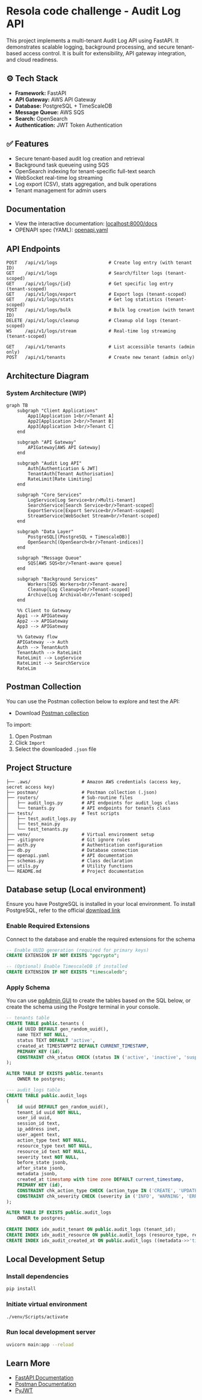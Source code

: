 # Resola code challenge - Audit Log API

This project implements a multi-tenant Audit Log API using FastAPI. It demonstrates scalable logging, background processing, and secure tenant-based access control. It is built for extensibility, API gateway integration, and cloud readiness.

## ⚙️ Tech Stack
- **Framework:** FastAPI
- **API Gateway:** AWS API Gateway
- **Database:** PostgreSQL + TimeScaleDB
- **Message Queue:** AWS SQS
- **Search:** OpenSearch
- **Authentication:** JWT Token Authentication

## ✅ Features
- Secure tenant-based audit log creation and retrieval
- Background task queueing using SQS
- OpenSearch indexing for tenant-specific full-text search
- WebSocket real-time log streaming
- Log export (CSV), stats aggregation, and bulk operations
- Tenant management for admin users

## Documentation
- View the interactive documentation: [localhost:8000/docs](http://localhost:8000/docs)
- OPENAPI spec (YAML): [openapi.yaml](./openapi.yaml)

## API Endpoints
```commandline
POST   /api/v1/logs                   # Create log entry (with tenant ID)
GET    /api/v1/logs                   # Search/filter logs (tenant-scoped)
GET    /api/v1/logs/{id}              # Get specific log entry (tenant-scoped)
GET    /api/v1/logs/export            # Export logs (tenant-scoped)
GET    /api/v1/logs/stats             # Get log statistics (tenant-scoped)
POST   /api/v1/logs/bulk              # Bulk log creation (with tenant ID)
DELETE /api/v1/logs/cleanup           # Cleanup old logs (tenant-scoped)
WS     /api/v1/logs/stream            # Real-time log streaming (tenant-scoped)

GET    /api/v1/tenants                # List accessible tenants (admin only)
POST   /api/v1/tenants                # Create new tenant (admin only)
```

## Architecture Diagram

### System Architecture (WIP)
```mermaid
graph TB
    subgraph "Client Applications"
        App1[Application 1<br/>Tenant A]
        App2[Application 2<br/>Tenant B]
        App3[Application 3<br/>Tenant C]
    end

    subgraph "API Gateway"
        APIGateway[AWS API Gateway]
    end

    subgraph "Audit Log API"
        Auth[Authentication & JWT]
        TenantAuth[Tenant Authorisation]
        RateLimit[Rate Limiting]
    end

    subgraph "Core Services"
        LogService[Log Service<br/>Multi-tenant]
        SearchService[Search Service<br/>Tenant-scoped]
        ExportService[Export Service<br/>Tenant-scoped]
        StreamService[WebSocket Stream<br/>Tenant-scoped]
    end

    subgraph "Data Layer"
        PostgreSQL[(PostgreSQL + TimescaleDB)]
        OpenSearch[(OpenSearch<br/>Tenant-indices)]
    end

    subgraph "Message Queue"
        SQS[AWS SQS<br/>Tenant-aware queue]
    end

    subgraph "Background Services"
        Workers[SQS Workers<br/>Tenant-aware]
        Cleanup[Log Cleanup<br/>Tenant-scoped]
        Archive[Log Archival<br/>Tenant-scoped]
    end

    %% Client to Gateway
    App1 --> APIGateway
    App2 --> APIGateway
    App3 --> APIGateway

    %% Gateway flow
    APIGateway --> Auth
    Auth --> TenantAuth
    TenantAuth --> RateLimit
    RateLimit --> LogService
    RateLimit --> SearchService
    RateLim
```

## Postman Collection 

You can use the Postman collection below to explore and test the API:
- Download [Postman collection](postman/postman_collection.json)

To import:
1. Open Postman
2. Click `Import`
3. Select the downloaded `.json` file

## Project Structure
```
├── .aws/                   # Amazon AWS credentials (access key, secret access key)
├── postman/                # Postman collection (.json)
├── routers/                # Sub-routine files
│   ├── audit_logs.py       # API endpoints for audit_logs class 
│   └── tenants.py          # API endpoints for tenants class
├── tests/                  # Test scripts
│   ├── test_audit_logs.py
│   ├── test_main.py
│   └── test_tenants.py
├── venv/                   # Virtual environment setup
├── .gitignore              # Git ignore rules
├── auth.py                 # Authentication configuration
├── db.py                   # Database connection
├── openapi.yaml            # API documentation
├── schemas.py              # Class declaration
├── utils.py                # Utility functions
└── README.md               # Project documentation
```

## Database setup (Local environment)

Ensure you have PostgreSQL is installed in your local environment. To install PostgreSQL, refer to the official [download link](https://www.postgresql.org/download/)

### Enable Required Extensions
Connect to the database and enable the required extensions for the schema
```sql
-- Enable UUID generation (required for primary keys)
CREATE EXTENSION IF NOT EXISTS "pgcrypto";

-- (Optional) Enable TimescaleDB if installed
CREATE EXTENSION IF NOT EXISTS "timescaledb";
```

### Apply Schema
You can use [pgAdmin GUI](https://www.pgadmin.org/) to create the tables based on the SQL below, or create the schema using the Postgre terminal in your console.
```sql
-- tenants table
CREATE TABLE public.tenants (
    id UUID DEFAULT gen_random_uuid(),
    name TEXT NOT NULL,
    status TEXT DEFAULT 'active',
    created_at TIMESTAMPTZ DEFAULT CURRENT_TIMESTAMP,
    PRIMARY KEY (id),
    CONSTRAINT chk_status CHECK (status IN ('active', 'inactive', 'suspended'))
);

ALTER TABLE IF EXISTS public.tenants
    OWNER to postgres;

--- audit_logs table
CREATE TABLE public.audit_logs
(
    id uuid DEFAULT gen_random_uuid(),
    tenant_id uuid NOT NULL,
    user_id uuid,
    session_id text,
    ip_address inet,
    user_agent text,
    action_type text NOT NULL,
    resource_type text NOT NULL,
    resource_id text NOT NULL,
    severity text NOT NULL,
    before_state jsonb,
    after_state jsonb,
    metadata jsonb,
    created_at timestamp with time zone DEFAULT current_timestamp,
    PRIMARY KEY (id),
    CONSTRAINT chk_action_type CHECK (action_type IN ('CREATE', 'UPDATE', 'DELETE', 'VIEW')),
    CONSTRAINT chk_severity CHECK (severity in ('INFO', 'WARNING', 'ERROR', 'CRITICAL'))
);

ALTER TABLE IF EXISTS public.audit_logs
    OWNER to postgres;
    
CREATE INDEX idx_audit_tenant ON public.audit_logs (tenant_id);
CREATE INDEX idx_audit_resource ON public.audit_logs (resource_type, resource_id);
CREATE INDEX idx_audit_created_at ON public.audit_logs ((metadata->>'timestamp'));
```

## Local Development Setup 

### Install dependencies
```bash
pip install
```

### Initiate virtual environment
```bash
./venv/Scripts/activate
```

### Run local development server
```bash
uvicorn main:app --reload
```

## Learn More

- [FastAPI Documentation](https://fastapi.tiangolo.com/)
- [Postman Documentation](https://www.postman.com/product/what-is-postman/)
- [PyJWT](https://pyjwt.readthedocs.io/en/stable/index.html)